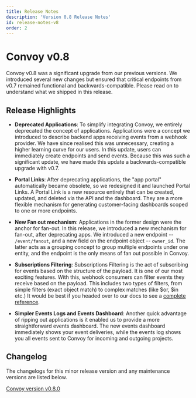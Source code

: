 ```yaml
---
title: Release Notes
description: 'Version 0.8 Release Notes'
id: release-notes-v8
order: 2
---
```


# Convoy v0.8
Convoy v0.8 was a significant upgrade from our previous versions. We introduced several new changes but ensured that critical endpoints from v0.7 remained functional and backwards-compatible. Please read on to understand what we shipped in this release.

## Release Highlights
- **Deprecated Applications**: To simplify integrating Convoy, we entirely deprecated the concept of applications. Applications were a concept we introduced to describe backend apps receiving events from a webhook provider. We have since realised this was unnecessary, creating a higher learning curve for our users. In this update, users can immediately create endpoints and send events. Because this was such a significant update, we have made this update a backwards-compatible upgrade with v0.7.

- **Portal Links**: After deprecating applications, the "app portal" automatically became obsolete, so we redesigned it and launched Portal Links. A Portal Link is a new resource entirely that can be created, updated, and deleted via the API and the dashboard. They are a more flexible mechanism for generating customer-facing dashboards scoped to one or more endpoints.

- **New Fan out mechanism**: Applications in the former design were the anchor for fan-out. In this release, we introduced a new mechanism for fan-out, after deprecating apps. We introduced a new endpoint -- `/event/fanout`, and a new field on the endpoint object -- `owner_id`. The latter acts as a grouping concept to group multiple endpoints under one entity, and the endpoint is the only means of fan out possible in Convoy.

- **Subscriptions Filtering**: Subscriptions Filtering is the act of subscribing for events based on the structure of the payload. It is one of our most exciting features. With this, webhook consumers can filter events they receive based on the payload. This includes two types of filters, from simple filters (exact object match) to complex matches (like $or, $in etc.) It would be best if you headed over to our docs to see a [complete reference](/docs/manual/subscriptions#subscription-filters).

- **Simpler Events Logs and Events Dashboard**: Another quick advantage of ripping out applications is it enabled us to provide a more straightforward events dashboard. The new events dashboard immediately shows your event deliveries, while the events log shows you all events sent to Convoy for incoming and outgoing projects.

## Changelog
The changelogs for this minor release version and any maintenance versions are listed below.

[Convoy version v0.8.0](https://github.com/frain-dev/convoy/releases/tag/v0.8.0)

